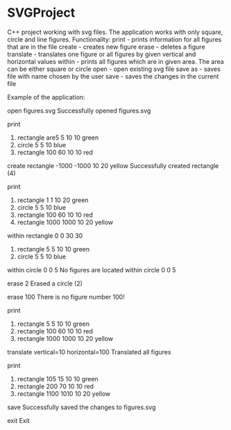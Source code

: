 # SVGProject
C++ project working with svg files. The application works with only square, circle and line figures. 
Functionality:
print - prints information for all figures that are in the file
create - creates new figure
erase - deletes a figure
translate - translates one figure or all figures by given vertical and horizontal values
within - prints all figures which are in given area. The area can be either square or circle
open - open existing svg file
save as - saves file with name chosen by the user
save - saves the changes in the current file

Example of the application:

 open figures.svg
Successfully opened figures.svg

 print
1. rectangle are5 5 10 10 green
2. circle 5 5 10 blue
3. rectangle 100  60 10 10 red

 create rectangle -1000 -1000 10 20 yellow
Successfully created rectangle (4)

 print
1. rectangle 1 1 10 20 green
2. circle 5 5 10 blue
3. rectangle 100 60 10 10 red
4. rectangle 1000 1000 10 20 yellow

 within rectangle 0 0 30 30
1. rectangle 5 5 10 10 green
2. circle 5 5 10 blue

 within circle 0 0 5
No figures are located within circle 0 0 5

 erase 2
Erased a circle (2)

 erase 100
There is no figure number 100!

 print
1. rectangle 5 5 10 10 green
2. rectangle 100 60 10 10 red
3. rectangle 1000 1000 10 20 yellow

 translate vertical=10 horizontal=100
Translated all figures

 print
1. rectangle 105 15 10 10 green
2. rectangle 200 70 10 10 red
3. rectangle 1100 1010 10 20 yellow

 save
Successfully saved the changes to figures.svg

 exit
Exit


